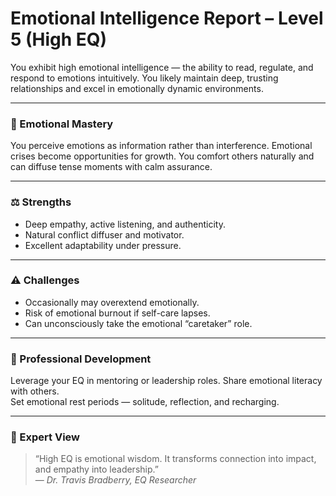 # Emotional Intelligence Report – Level 5 (High EQ)

You exhibit high emotional intelligence — the ability to read, regulate, and respond to emotions intuitively. You likely maintain deep, trusting relationships and excel in emotionally dynamic environments.

---

### 🌿 Emotional Mastery
You perceive emotions as information rather than interference. Emotional crises become opportunities for growth. You comfort others naturally and can diffuse tense moments with calm assurance.

---

### ⚖️ Strengths
- Deep empathy, active listening, and authenticity.  
- Natural conflict diffuser and motivator.  
- Excellent adaptability under pressure.

---

### ⚠️ Challenges
- Occasionally may overextend emotionally.  
- Risk of emotional burnout if self-care lapses.  
- Can unconsciously take the emotional “caretaker” role.

---

### 🌱 Professional Development
Leverage your EQ in mentoring or leadership roles. Share emotional literacy with others.  
Set emotional rest periods — solitude, reflection, and recharging.

---

### 💬 Expert View
> “High EQ is emotional wisdom. It transforms connection into impact, and empathy into leadership.”  
> — *Dr. Travis Bradberry, EQ Researcher*
